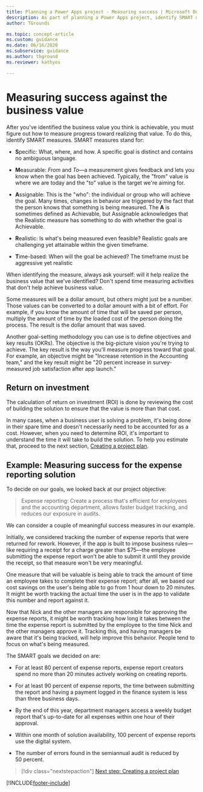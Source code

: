 ```yaml
---
title: Planning a Power Apps project - Measuring success | Microsoft Docs
description: As part of planning a Power Apps project, identify SMART measures to track progress against realizing the business value you think is achievable for your app.
author: TGrounds

ms.topic: concept-article
ms.custom: guidance
ms.date: 06/16/2020
ms.subservice: guidance
ms.author: thground
ms.reviewer: kathyos

---
```


# Measuring success against the business value

After you've identified the business value you think is achievable, you
must figure out how to measure progress toward realizing that value. To do this,
identify SMART measures. SMART measures stand for:

- **S**pecific: What, where, and how. A specific goal is distinct and
    contains no ambiguous language.

- **M**easurable: *From* and *To*&mdash;a measurement gives feedback and lets
    you know when the goal has been achieved. Typically, the "from" value is where we
    are today and the "to" value is the target we're aiming for.

- **A**ssignable: This is the "who": the individual or group who will
    achieve the goal. Many times, changes in behavior are triggered by the fact
    that the person knows that something is being measured. The **A** is sometimes
    defined as Achievable, but Assignable acknowledges that the Realistic measure
    has something to do with whether the goal is Achievable.

- **R**ealistic: Is what's being measured even feasible? Realistic goals are
    challenging yet attainable within the given timeframe.

- **T**ime-based: When will the goal be achieved? The timeframe must be
    aggressive yet realistic

When identifying the measure, always ask yourself: will it help realize the
business value that we've identified? Don't spend time measuring activities
that don't help achieve business value.

Some measures will be a dollar amount, but others might just be a number. Those
values can be converted to a dollar amount with a bit of effort. For example, if you know the amount of time that will be saved per person, multiply the amount of time by the loaded
cost of the person doing the process. The result is the dollar amount that was saved.

Another goal-setting methodology you can use is to define objectives and key results
(OKRs). The objective is the big-picture vision you're trying to achieve. The
key result is the way you'll measure progress toward that goal. For example, an
objective might be "Increase retention in the Accounting team," and the key result might be "20&nbsp;percent increase in survey-measured job satisfaction after app launch."

## Return on investment

The calculation of return on investment (ROI) is done by reviewing the cost of building the
solution to ensure that the value is more than that cost.

In many cases, when a business user is solving a problem, it's being done in
their spare time and doesn't necessarily need to be accounted for as a cost.
However, when you need to determine ROI,
it's important to understand the time it will take to build the solution. To
help you estimate that, proceed to the next section, [Creating a project plan](defining-app-project-objective.md).

## Example: Measuring success for the expense reporting solution

To decide on our goals, we looked back at our project objective:

> Expense reporting: Create a process that's efficient for employees and the
> accounting department, allows faster budget tracking, and reduces our
> exposure in audits.

We can consider a couple of meaningful success measures in our
example.

Initially, we considered tracking the number of expense reports that were returned for rework.
However, if the app is built to impose business rules&mdash;like requiring a receipt
for a charge greater than \$75&mdash;the employee submitting the expense report
won't be able to submit it until they provide the receipt, so that measure won't be
very meaningful.

One measure that will be valuable is being able to track the amount of time an
employee takes to complete their expense report; after all, we based our
cost savings on the user's being able to go from 1 hour down to 20 minutes. It might
be worth tracking the actual time the user is in the app to validate
this number and report against it.

Now that Nick and the other managers are responsible for approving the expense
reports, it might be worth tracking how long it takes between the time the expense report is
submitted by the employee to the time Nick and the other managers approve it.
Tracking this, and having managers be aware that it's being tracked, will
help improve this behavior. People tend to focus on what's being measured.

The SMART goals we decided on are:

- For at least 80&nbsp;percent of expense reports, expense report creators spend no more
    than 20 minutes actively working on creating reports.

- For at least 90&nbsp;percent of expense reports, the time between submitting the report
    and having a payment logged in the finance system is less than three business
    days.

- By the end of this year, department managers access a weekly budget report that's up-to-date
    for all expenses within one hour of their approval.

- Within one month of solution availability, 100&nbsp;percent of expense reports use the
    digital system.

- The number of errors found in the semiannual audit is reduced by 50&nbsp;percent.

> [!div class="nextstepaction"]
> [Next step: Creating a project plan](defining-app-project-objective.md)


[!INCLUDE[footer-include](../../includes/footer-banner.md)]
